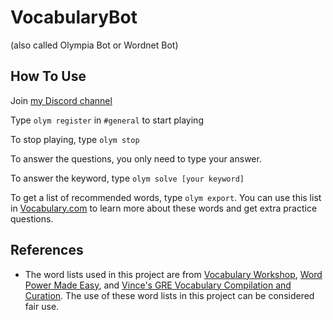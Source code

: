 # VocabularyBot
(also called Olympia Bot or Wordnet Bot)
## How To Use
Join [my Discord channel](https://discord.gg/C5vUE5Q)

Type ```olym register``` in ```#general``` to start playing

To stop playing, type ```olym stop```

To answer the questions, you only need to type your answer.

To answer the keyword, type ```olym solve [your keyword]```

To get a list of recommended words, type ```olym export```. You can use this list in [Vocabulary.com](Vocabulary.com) to learn more about these words and get extra practice questions.
## References
- The word lists used in this project are from [Vocabulary Workshop](https://www.sadlierconnect.com/vw/vocabularyworkshop.com), [Word Power Made Easy](https://www.amazon.com/Word-Power-Made-Easy-Vocabulary/dp/110187385X), and [Vince's GRE Vocabulary Compilation and Curation](https://docs.google.com/spreadsheets/d/1K4gS--jbDYbdlqem6Hir3FAwvLB9dFxNCLftE3ePduk/edit#gid=2009214833). The use of these word lists in this project can be considered fair use.

